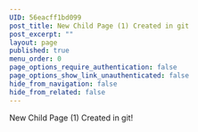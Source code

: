 ```yaml
---
UID: 56eacff1bd099
post_title: New Child Page (1) Created in git
post_excerpt: ""
layout: page
published: true
menu_order: 0
page_options_require_authentication: false
page_options_show_link_unauthenticated: false
hide_from_navigation: false
hide_from_related: false
---
```

New Child Page (1) Created in git!